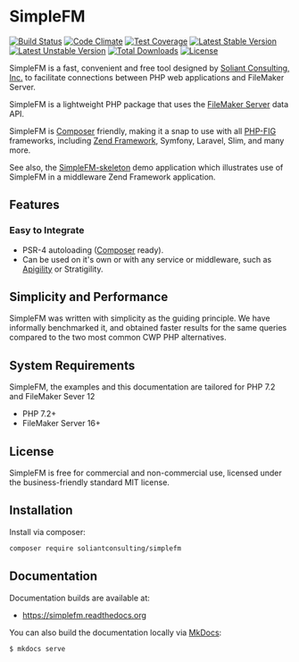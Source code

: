 # SimpleFM

[![Build Status](https://travis-ci.org/soliantconsulting/SimpleFM.svg?branch=master)](https://travis-ci.org/soliantconsulting/SimpleFM)
[![Code Climate](https://codeclimate.com/github/soliantconsulting/SimpleFM/badges/gpa.svg)](https://codeclimate.com/github/soliantconsulting/SimpleFM)
[![Test Coverage](https://codeclimate.com/github/soliantconsulting/SimpleFM/badges/coverage.svg)](https://codeclimate.com/github/soliantconsulting/SimpleFM/coverage)
[![Latest Stable Version](https://poser.pugx.org/soliantconsulting/simplefm/v/stable)](https://packagist.org/packages/soliantconsulting/simplefm)
[![Latest Unstable Version](https://poser.pugx.org/soliantconsulting/simplefm/v/unstable)](https://packagist.org/packages/soliantconsulting/simplefm)
[![Total Downloads](https://poser.pugx.org/soliantconsulting/simplefm/downloads)](https://packagist.org/packages/soliantconsulting/simplefm)
[![License](https://poser.pugx.org/soliantconsulting/simplefm/license)](https://packagist.org/packages/soliantconsulting/simplefm)

SimpleFM is a fast, convenient and free tool designed by [Soliant Consulting, Inc.][1] to facilitate connections between PHP web applications and FileMaker Server.

SimpleFM is a lightweight PHP package that uses the [FileMaker Server][2] data API.

SimpleFM is [Composer][3] friendly, making it a snap to use with all [PHP-FIG][4] frameworks, including [Zend Framework][5], Symfony, Laravel, Slim, and many more.

See also, the [SimpleFM-skeleton][6] demo application which illustrates use of SimpleFM in a middleware Zend Framework application.

## Features

### Easy to Integrate

- PSR-4 autoloading ([Composer][3] ready).
- Can be used on it's own or with any service or middleware, such as [Apigility][7] or Stratigility.

## Simplicity and Performance

SimpleFM was written with simplicity as the guiding principle. We have informally benchmarked it, and obtained faster results for the same queries compared to the two most common CWP PHP alternatives.

## System Requirements

SimpleFM, the examples and this documentation are tailored for PHP 7.2 and FileMaker Sever 12

- PHP 7.2+
- FileMaker Server 16+

## License

SimpleFM is free for commercial and non-commercial use, licensed under the business-friendly standard MIT license.

## Installation

Install via composer:

```bash
composer require soliantconsulting/simplefm
```

## Documentation

Documentation builds are available at:

- https://simplefm.readthedocs.org

You can also build the documentation locally via [MkDocs](http://www.mkdocs.org):

```bash
$ mkdocs serve
```

[1]: http://www.soliantconsulting.com
[2]: http://www.filemaker.com/products/filemaker-server/
[3]: https://getcomposer.org/doc/00-intro.md
[4]: http://www.php-fig.org/
[5]: http://framework.zend.com/
[6]: https://github.com/soliantconsulting/SimpleFM-skeleton
[7]: https://apigility.org/
